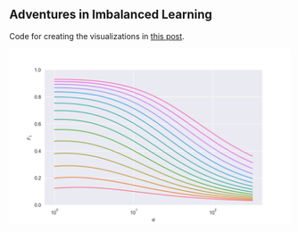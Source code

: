 ## Adventures in Imbalanced Learning

Code for creating the visualizations in [this post](https://andersource.dev/2025/05/05/imbalanced-learning.html).

![Theoretic prediction of expected F1 for range of rare class weights](./theoretic_scores.png)